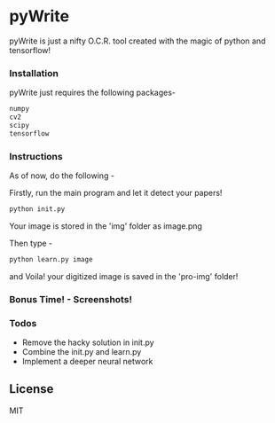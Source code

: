 # pyWrite

pyWrite is just a nifty O.C.R. tool created with the magic of python and tensorflow!
### Installation

pyWrite just requires the following packages-
```sh
numpy
cv2
scipy
tensorflow
```
### Instructions
As of now, do the following - 

Firstly, run the main program and let it detect your papers!
```sh
python init.py
```
Your image is stored in the 'img' folder as image.png

Then type - 
```sh
python learn.py image
```
and Voila! your digitized image is saved in the 'pro-img' folder!

### Bonus Time! - Screenshots!


### Todos

 - Remove the hacky solution in init.py
 - Combine the init.py and learn.py
 - Implement a deeper neural network

License
----
MIT
